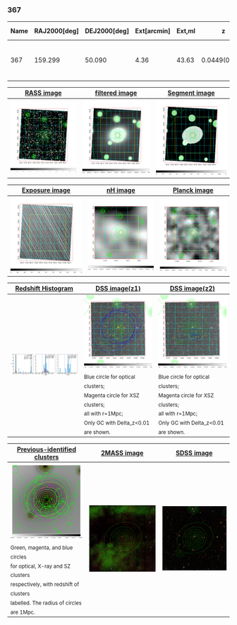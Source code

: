 <div STYLE="page-break-after: always;"></div>

### 367

|Name|RAJ2000[deg]|DEJ2000[deg] |Ext[arcmin]| Ext,ml | z | z_src| C|GC(XSZ,Delta_z<0.01)| GC(OPT,Delta_z<0.01)|GC| R_sig[arcmin] | R500[arcmin] | R500[Mpc]| CRsig[c/s] | CR500[c/s] |L500[1E44 erg/s]|F500[1E-12 erg/s/cm^2]| M500[1E14 Msun]|Tx[keV]|Cnt_sig|Beta|Rc[arcmin]|Comment|Alias|
|---|---|---|---|---|---|------|---|--------|---------|----------|---|---|---|---|---|---|---|---|---|---|---|---|---|---|
|367| 159.299| 50.090| 4.36| 43.63| 0.0449(0.005)| z1, z_opt| S| -| N, W| C, F20, N, SPI, W| 8.800| 9.878| 0.523| 0.080(0.026)| 0.082(0.026)| 0.059(0.015)| 1.244(0.319)| 0.43(0.06)| 1.28(0.11)| 59.2| 0.837(-0.159+0.115)| 5.612(-1.335+1.083)| -| t222|

|[RASS image](../image/367/367_img.pdf)|[filtered image](../image/367/367_fil.pdf)|[Segment image](../image/367/367_seg.pdf)|
|-------------------|--------------------|-------------------|
| <img src="../image/367/367_img.png" width="300">  | <img src="../image/367/367_fil.png" width="300">   | <img src="../image/367/367_seg.png" width="300">  |

|[Exposure image](../image/367/367_mex.pdf)| [nH image](../image/367/367_nh.pdf)| [Planck image](../image/367/367_p.pdf)|
|-------------------|--------------------|-------------------|
|<img src="../image/367/367_mex.png" width="300">   | <img src="../image/367/367_nh.png" width="300">    | <img src="../image/367/367_p.png" width="300"> |

|[Redshift Histogram](../image/367/367_zg.pdf) | [DSS image(z1)](../image/367/367_dss_z1.pdf)      |  [DSS image(z2)](../image/367/367_dss_z2.pdf)    |
|-------------------|--------------------|-------------------|
|<img src="../image/367/367_zg.png" width="300"> |<img src="../image/367/367_dss_z1.png" width="300"> <sub><br>Blue circle for optical clusters; <br>Magenta circle for XSZ clusters; <br>all with r=1Mpc; <br>Only GC with Delta_z<0.01 are shown. </sub>| <img src="../image/367/367_dss_z2.png" width="300"><sub><br>Blue circle for optical clusters; <br>Magenta circle for XSZ clusters; <br>all with r=1Mpc; <br>Only GC with Delta_z<0.01 are shown. </sub> |

|[Previous-identified clusters](../image/367/367_gc.pdf) | [2MASS image](../image/367/367_2mass.pdf)      |[SDSS image](../image/367/367_sdss.pdf)   |
|-------------------|-------------------|-------------------|
|<img src=../image/367/367_gc.png width="300"> <br><sub>Green, magenta, and blue circles <br>for optical, X-ray and SZ clusters <br>respectively, with redshift of clusters <br>labelled. The radius of circles <br>are 1Mpc.</sub>|<img src="../image/367/367_2mass.png" width="300">  | <img src="../image/367/367_sdss.png" width="300">  |




